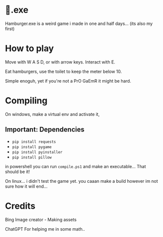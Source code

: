 # 🍔.exe


Hamburger.exe is a weird game i made in one and half days... (its also my first)

# How to play

Move with W A S D, or with arrow keys. Interact with E.

Eat hamburgers, use the toilet to keep the meter below 10.

Simple enoguh, yet if you're not a PrO GaEmR it might be hard.

# Compiling

On windows, make a virtual env and activate it,
## Important: Dependencies
- `pip install requests`
- `pip install pygame`
- `pip install pyinstaller`
- `pip install pillow`


in powershell you can run `compile.ps1` and make an executable... That should be it!

On linux... i didn't test the game yet. you caaan make a build however im not sure how it will end...

# Credits

Bing Image creator - Making assets

ChatGPT For helping me in some math..
